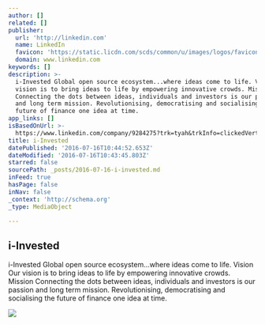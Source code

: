 ```yaml
---
author: []
related: []
publisher:
  url: 'http://linkedin.com'
  name: LinkedIn
  favicon: 'https://static.licdn.com/scds/common/u/images/logos/favicons/v1/favicon.ico'
  domain: www.linkedin.com
keywords: []
description: >-
  i-Invested Global open source ecosystem...where ideas come to life. Vision Our
  vision is to bring ideas to life by empowering innovative crowds. Mission
  Connecting the dots between ideas, individuals and investors is our passion
  and long term mission. Revolutionising, democratising and socialising the
  future of finance one idea at time.
app_links: []
isBasedOnUrl: >-
  https://www.linkedin.com/company/9284275?trk=tyah&trkInfo=clickedVertical%3Acompany%2CentityType%3AentityHistoryName%2CclickedEntityId%3Acompany_company_company_9284275%2Cidx%3A0
title: i-Invested
datePublished: '2016-07-16T10:44:52.653Z'
dateModified: '2016-07-16T10:43:45.803Z'
starred: false
sourcePath: _posts/2016-07-16-i-invested.md
inFeed: true
hasPage: false
inNav: false
_context: 'http://schema.org'
_type: MediaObject

---
```

<article style=""><h1>i-Invested</h1><p>i-Invested Global open source ecosystem...where ideas come to life. Vision Our vision is to bring ideas to life by empowering innovative crowds. Mission Connecting the dots between ideas, individuals and investors is our passion and long term mission. Revolutionising, democratising and socialising the future of finance one idea at time.</p><img src="https://media.licdn.com/mpr/mpr/shrink_200_200/p/2/005/0b5/027/32398e0.png" /></article>
